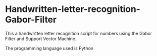 # Handwritten-letter-recognition-Gabor-Filter

This a handwritten letter recognition script for numbers using the Gabor Filter and Support Vector Machine.

The programming language used is Python.
